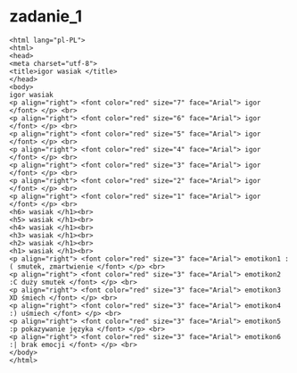 # zadanie_1

<!DOCTYPE html>
	<html lang="pl-PL">
	<html>
	<head>
 	<meta charset="utf-8">
 	<title>igor wasiak </title>
	</head>
	<body>
	igor wasiak
	<p align="right"> <font color="red" size="7" face="Arial"> igor </font> </p> <br>
	<p align="right"> <font color="red" size="6" face="Arial"> igor </font> </p> <br>
	<p align="right"> <font color="red" size="5" face="Arial"> igor </font> </p> <br>
	<p align="right"> <font color="red" size="4" face="Arial"> igor </font> </p> <br>
	<p align="right"> <font color="red" size="3" face="Arial"> igor </font> </p> <br>
	<p align="right"> <font color="red" size="2" face="Arial"> igor </font> </p> <br>
	<p align="right"> <font color="red" size="1" face="Arial"> igor </font> </p> <br>
 	<h6> wasiak </h1><br>
	<h5> wasiak </h1><br>
	<h4> wasiak </h1><br>
	<h3> wasiak </h1><br>
	<h2> wasiak </h1><br>
	<h1> wasiak </h1><br>
	<p align="right"> <font color="red" size="3" face="Arial"> emotikon1 :( smutek, zmartwienie </font> </p> <br>
	<p align="right"> <font color="red" size="3" face="Arial"> emotikon2 :C duży smutek </font> </p> <br>
	<p align="right"> <font color="red" size="3" face="Arial"> emotikon3 XD śmiech </font> </p> <br>
	<p align="right"> <font color="red" size="3" face="Arial"> emotikon4 :) uśmiech </font> </p> <br>
	<p align="right"> <font color="red" size="3" face="Arial"> emotikon5 :p pokazywanie języka </font> </p> <br>
	<p align="right"> <font color="red" size="3" face="Arial"> emotikon6 :| brak emocji </font> </p> <br>
	</body>
	</html>
	
